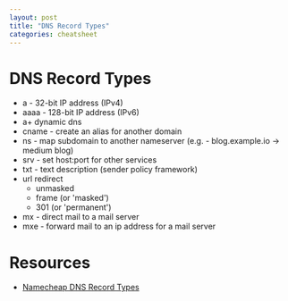 ```yaml
---
layout: post
title: "DNS Record Types"
categories: cheatsheet
---
```


# DNS Record Types

* a - 32-bit IP address (IPv4)
* aaaa - 128-bit IP address (IPv6)
* a+ dynamic dns
* cname - create an alias for another domain
* ns - map subdomain to another nameserver (e.g. - blog.example.io -> medium blog)
* srv - set host:port for other services
* txt - text description (sender policy framework)
* url redirect
  - unmasked
  - frame (or 'masked')
  - 301 (or 'permanent')
* mx - direct mail to a mail server
* mxe - forward mail to an ip address for a mail server

# Resources

* [Namecheap DNS Record Types](https://www.namecheap.com/support/knowledgebase/article.aspx/579/2237/which-record-type-option-should-i-choose-for-the-information-im-about-to-enter)
